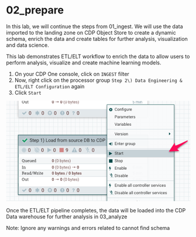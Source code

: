 # 02_prepare

In this lab, we will continue the steps from 01\_ingest. We will use the data imported to the landing zone on CDP Object Store to create a dynamic schema, enrich the data and create tables for further analysis, visualization and data science.

This lab demonstrates ETL/ELT workflow to enrich the data to allow users to perform analysis, visualize and create machine learning models.

1. On your CDP One console, click on ```INGEST``` filter
2. Now, right click on the processor group ```Step 2\) Data Engineering & ETL/ELT Configuration``` again
3. Click ```Start```

![Screen_Shot_2022-09-19_at_9-23-27_PM.png](image/Screen_Shot_2022-09-19_at_9-23-27_PM.png)

Once the ETL/ELT pipeline completes, the data will be loaded into the CDP Data warehouse for further analysis in 03\_analyze

Note: Ignore any warnings and errors related to cannot find schema
